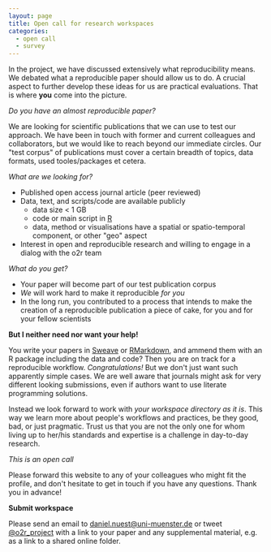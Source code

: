 ```yaml
---
layout: page
title: Open call for research workspaces
categories:
  - open call
  - survey
---
```


In the project, we have discussed extensively what reproducibility means. We debated what a reproducible paper should allow us to do. A crucial aspect to further develop these ideas for us are practical evaluations. That is where **you** come into the picture.

_Do you have an almost reproducible paper?_

We are looking for scientific publications that we can use to test our approach. We have been in touch with former and current colleagues and collaborators, but we would like to reach beyond our immediate circles. Our "test corpus" of publications must cover a certain breadth of topics, data formats, used tooles/packages et cetera.

*What are we looking for?*

- Published open access journal article (peer reviewed)
- Data, text, and scripts/code are available publicly
  - data size < 1 GB
  - code or main script in [R](http://r-project.org/)
  - data, method or visualisations have a spatial or spatio-temporal component, or other "geo" aspect
- Interest in open and reproducible research and willing to engage in a dialog with the o2r team

*What do you get?*

- Your paper will become part of our test publication corpus
- _We_ will work hard to make it reproducible _for you_
- In the long run, you contributed to a process that intends to make the creation of a reproducible publication a piece of cake, for you and for your fellow scientists

**But I neither need nor want your help!**

You write your papers in [Sweave](https://www.statistik.lmu.de/~leisch/Sweave/) or [RMarkdown](http://rmarkdown.rstudio.com/), and ammend them with an R package including the data and code? Then you are on track for a reproducible workflow. _Congratulations!_ But we don't just want such apparently simple cases. We are well aware that journals might ask for very different looking submissions, even if authors want to use literate programming solutions.

Instead we look forward to work with _your workspace directory as it is_. This way we learn more about people's workflows and practices, be they good, bad, or just pragmatic. Trust us that you are not the only one for whom living up to her/his standards and expertise is a challenge in day-to-day research.

*This is an open call*

Please forward this website to any of your colleagues who might fit the profile, and don't hesitate to get in touch if you have any questions. Thank you in advance!

**Submit workspace**

Please send an email to <a href="mailto:daniel.nuest@uni-muenster.de" title="submission email address">daniel.nuest@uni-muenster.de</a> or tweet <a href="https://twitter.com/o2r_project" title="o2r on Twitter">@o2r_project</a> with a link to your paper and any supplemental material, e.g. as a link to a shared online folder.
